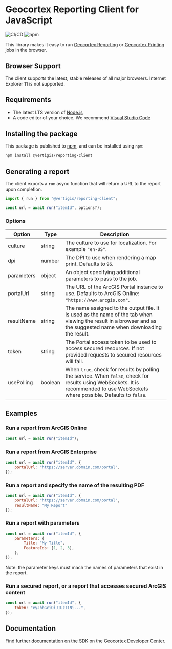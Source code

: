 # Geocortex Reporting Client for JavaScript

![CI/CD](https://github.com/geocortex/vertigis-reporting-client-js/workflows/CI/CD/badge.svg) ![npm](https://img.shields.io/npm/v/@vertigis/reporting-client)

This library makes it easy to run [Geocortex Reporting](https://www.geocortex.com/products/geocortex-reporting/) or [Geocortex Printing](https://www.geocortex.com/products/geocortex-printing/) jobs in the browser.

## Browser Support

The client supports the latest, stable releases of all major browsers. Internet Explorer 11 is not supported.

## Requirements

-   The latest LTS version of [Node.js](https://nodejs.org/en/download/)
-   A code editor of your choice. We recommend [Visual Studio Code](https://code.visualstudio.com/)

## Installing the package

This package is published to [npm](https://www.npmjs.com/package/@vertigis/reporting-client/), and can be installed using `npm`:

```sh
npm install @vertigis/reporting-client
```

## Generating a report

The client exports a `run` async function that will return a URL to the report upon completion.

```js
import { run } from "@vertigis/reporting-client";

const url = await run("itemId", options?);
```

### Options

| Option     | Type    | Description                                                                                                                                                                       |
| ---------- | ------- | --------------------------------------------------------------------------------------------------------------------------------------------------------------------------------- |
| culture    | string  | The culture to use for localization. For example `"en-US"`.                                                                                                                       |
| dpi        | number  | The DPI to use when rendering a map print. Defaults to `96`.                                                                                                                      |
| parameters | object  | An object specifying additional parameters to pass to the job.                                                                                                                    |
| portalUrl  | string  | The URL of the ArcGIS Portal instance to use. Defaults to ArcGIS Online: `"https://www.arcgis.com"`.                                                                              |
| resultName | string  | The name assigned to the output file. It is used as the name of the tab when viewing the result in a browser and as the suggested name when downloading the result. |
| token      | string  | The Portal access token to be used to access secured resources. If not provided requests to secured resources will fail.                                                          |
| usePolling | boolean | When `true`, check for results by polling the service. When `false`, check for results using WebSockets. It is recommended to use WebSockets where possible. Defaults to `false`. |

## Examples

### Run a report from ArcGIS Online

```js
const url = await run("itemId");
```

### Run a report from ArcGIS Enterprise

```js
const url = await run("itemId", {
    portalUrl: "https://server.domain.com/portal",
});
```

### Run a report and specify the name of the resulting PDF

```js
const url = await run("itemId", {
    portalUrl: "https://server.domain.com/portal",
    resultName: "My Report"
});
```

### Run a report with parameters

```js
const url = await run("itemId", {
    parameters: {
        Title: "My Title",
        FeatureIds: [1, 2, 3],
    },
});
```

Note: the parameter keys must mach the names of parameters that exist in the report.

### Run a secured report, or a report that accesses secured ArcGIS content

```js
const url = await run("itemId", {
    token: "eyJhbGciOiJIUzI1Ni...",
});
```

## Documentation

Find [further documentation on the SDK](https://developers.geocortex.com/docs/reporting/sdk-overview/) on the [Geocortex Developer Center](https://developers.geocortex.com/docs/reporting/overview/).
